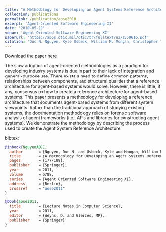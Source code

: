 ```yaml
---
title: "A Methodology for Developing an Agent Systems Reference Architecture"
collection: publications
permalink: /publication/aose2010
excerpt: 'Agent-Oriented Software Engineering XI'
date: '2010-05-10'
venue: 'Agent-Oriented Software Engineering XI'
paperurl: 'https://apps.dtic.mil/dtic/tr/fulltext/u2/a559616.pdf'
citation: 'Duc N. Nguyen, Kyle Usbeck, William M. Mongan, Christopher T. Cannon, Robert N. Lass, Jeff Salvage, William C. Regli, Israel Mayk, Todd Urness. A Methodology for Developing an Agent Systems Reference Architecture. Agent-Oriented Software Engineering XI, pp. 177-188. Danny Weyns, Marie-Pierre Gleizes, eds, Springer Berlin Heidelberg: 2011.'
---
```


Download the paper [here](https://apps.dtic.mil/dtic/tr/fulltext/u2/a559616.pdf)

The slow adoption of agent-oriented methodologies as a paradigm for developing industry systems is due in part to their lack of integration and general-purpose use. There exists a need to define common patterns, relationships between components, and structural qualities that a reference architecture for agent-based systems would solve. However, there is little, if any, consensus on how to create a reference architecture for agent-based systems. This paper presents a methodology for developing a reference architecture that documents agent-based systems from different system viewpoints. Rather than the traditional approach of studying existing systems, the documentation methodology relies on forensic software analysis of agent frameworks (i.e., APIs and libraries for constructing agent systems). We demonstrate the methodology by describing the process used to create the Agent System Reference Architecture.

bibtex:
```bibtex
@inbook{NguyenAOSE,
  author       = {Nguyen, Duc N. and Usbeck, Kyle and Mongan, William M. and Cannon, Christopher T. and Lass, Robert N. and Salvage, Jeff and Regli, William C. and Mayk, Israel and Urness, Todd}, 
  title        = {A Methodology for Developing an Agent Systems Reference Architecture},
  pages        = {177-188},
  publisher    = {Springer},
  year         = 2011,
  volume       = 6788,
  series       = {Agent Oriented Software Engineering XI},
  address      = {Berlin},
  crossref     = "aose2011"
}

@book{aose2011,
  title        = {Lecture Notes in Computer Science},
  year         = 2011,
  editor       = {Weyns, D. and Gleizes, MP},
  publisher    = {Springer}
}
```